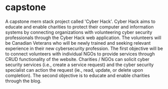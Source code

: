 # capstone
A capstone mern stack project called 'Cyber Hack'.
Cyber Hack aims to educate and enable charities to protect their computer and information systems by connecting organizations with volunteering 
cyber security professionals through the Cyber Hack web application. The volunteers will be Canadian Veterans who will be newly trained and seeking 
relevant experience in their new cybersecurity profession. The first objective will be to connect volunteers with individual NGOs to provide services 
through CRUD functionality of the website.  Charities / NGOs can solicit cyber security services (i.e., create a service request) and the cyber security 
specialist can action the request (ie., read, update, or delete upon completion).  The second objective is to educate and enable charities through 
the blog. 
